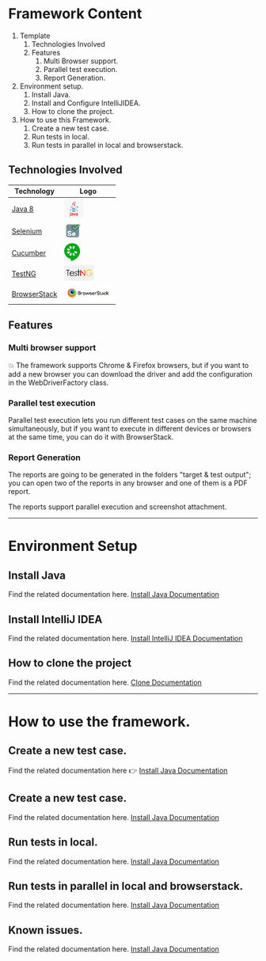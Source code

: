 # Framework Content

1. Template
    1. Technologies Involved
    2. Features
        1. Multi Browser support.
        2. Parallel test execution.
        3. Report Generation.
2. Environment setup.
    1. Install Java.
    2. Install and Configure IntelliJIDEA.
    3. How to clone the project.
3. How to use this Framework.
    1. Create a new test case.
    2. Run tests in local.
    3. Run tests in parallel in local and browserstack.     

## Technologies Involved

| Technology                                               | Logo                                         |
|----------------------------------------------------------|----------------------------------------------|
| [Java 8](https://www.java.com/es/download/faq/java8.xml) | ![Java icon](.img/icons/java-icon.png)         |
| [Selenium](https://www.selenium.dev/)          | ![Selenium icon](.img/icons/selenium-icon.png) |
| [Cucumber](https://cucumber.io/)          | ![Cucumber icon](.img/icons/cucumber-icon.png) |
| [TestNG](https://testng.org/doc/documentation-main.html)          | ![TestNG icon](.img/icons/testng-icon.png) |
| [BrowserStack](https://www.browserstack.com/)          | ![BrowserStack icon](.img/icons/browserstack-icon.png) |

## Features

### Multi browser support
:boom: The framework supports Chrome & Firefox browsers, 
but if you want to add a new browser you can download 
the driver and add the configuration in the WebDriverFactory 
class.

### Parallel test execution
Parallel test execution lets you run different test cases on 
the same machine simultaneously, but if you want to execute 
in different devices or browsers at the same time, 
you can do it with BrowserStack.


### Report Generation
The reports are going to be generated in the folders 
"target & test output"; you can open two of the reports 
in any browser and one of them is a PDF report.

The reports support parallel execution and screenshot attachment.

-----------------------  
# Environment Setup

## Install Java
Find the related documentation here. [Install Java Documentation](docs/setup/java/README.md)

## Install IntelliJ IDEA
Find the related documentation here. [Install IntelliJ IDEA Documentation](docs/setup/ide/README.md)

## How to clone the project
Find the related documentation here. [Clone Documentation](docs/setup/java/README.md)

-----------------------  
# How to use the framework.

## Create a new test case.
Find the related documentation here :point_right: [Install Java Documentation](docs/setup/java/README.md)

## Create a new test case.
Find the related documentation here. [Install Java Documentation](docs/setup/java/README.md)

## Run tests in local.
Find the related documentation here. [Install Java Documentation](docs/setup/java/README.md)

## Run tests in parallel in local and browserstack.
Find the related documentation here. [Install Java Documentation](docs/setup/java/README.md)

## Known issues.
Find the related documentation here. [Install Java Documentation](docs/setup/java/README.md)